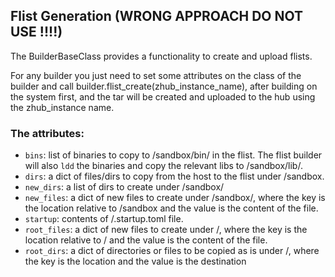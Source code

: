 ## Flist Generation (WRONG APPROACH DO NOT USE !!!!)

The BuilderBaseClass provides a functionality to create and upload flists.

For any builder you just need to set some attributes on the class of the builder and call builder.flist_create(zhub_instance_name), after building on the system first, and the tar will be created and uploaded to the hub using the zhub_instance name.

### The attributes:
- `bins`: list of binaries to copy to /sandbox/bin/ in the flist. The flist builder will also `ldd` the binaries and copy the relevant libs to /sandbox/lib/.
- `dirs`: a dict of files/dirs to copy from the host to the flist under /sandbox.
- `new_dirs`: a list of dirs to create under /sandbox/
- `new_files`: a dict of new files to create under /sandbox/, where the key is the location relative to /sandbox and the value is the content of the file.
- `startup`: contents of /.startup.toml file.
- `root_files`: a dict of new files to create under /, where the key is the location relative to / and the value is the content of the file.
- `root_dirs`: a dict of directories or files to be copied as is under /, where the key is the location and the value is the destination
